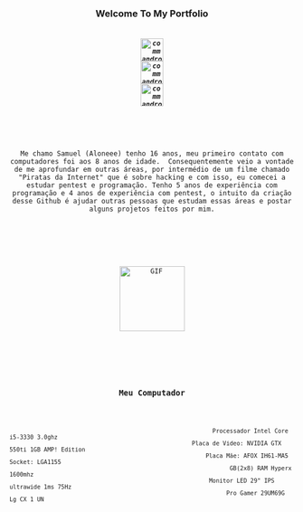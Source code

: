 

<h3 align="center">Welcome To My Portfolio</h3>
<h5 align="center">
  <code>
<a href="https://twitter.com/Aloneezin" target="blank"><img align="center" src="https://cdn.jsdelivr.net/npm/simple-icons@3.0.1/icons/twitter.svg" alt="commandrose" height="40" width="40" /></a>
<a href="https://linkedin.com/in/Aloneezin" target="blank"><img align="center" src="https://cdn.jsdelivr.net/npm/simple-icons@3.0.1/icons/linkedin.svg" alt="commandrose" height="40" width="40" /></a>
<a href="https://instagram.com/Aloneezin" target="blank"><img align="center" src="https://cdn.jsdelivr.net/npm/simple-icons@3.0.1/icons/instagram.svg" alt="commandrose" height="40" width="40" /></a>
</h5>
<br>
<p align="center">Me chamo Samuel (Aloneee) tenho 16 anos, meu primeiro contato com computadores foi aos 8 anos de idade.  Consequentemente veio a vontade de me aprofundar em outras áreas, por intermédio de um filme chamado "Piratas da Internet" que é sobre hacking e com isso, eu comecei a estudar pentest e programação. Tenho 5 anos de experiência com programação e 4 anos de experiência com pentest, o intuito da criação desse Github é ajudar outras pessoas que estudam essas áreas e postar alguns projetos feitos por mim.
</p>
<br><br>
<p width="100%" align="center">
<img img align="center" height="115" alt="GIF" src="https://pbs.twimg.com/profile_images/1097511525479256064/iXRGVusX_400x400.png" />
</p>
<br><br>

<h3 align="center">Meu Computador</h3>


                                                               Processador Intel Core i5-3330 3.0ghz
                                                         Placa de Video: NVIDIA GTX 550ti 1GB AMP! Edition
                                                             Placa Mãe: AFOX IH61-MA5 Socket: LGA1155
                                                                    GB(2x8) RAM Hyperx 1600mhz
                                                              Monitor LED 29" IPS ultrawide 1ms 75Hz
                                                                   Pro Gamer 29UM69G Lg CX 1 UN
